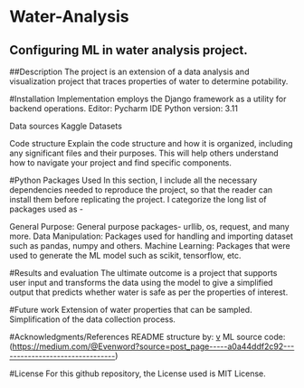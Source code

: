# Water-Analysis
## Configuring ML in water analysis project.
##Description
The project is an extension of a data analysis and visualization project that traces properties of water to determine potability.

#Installation 
Implementation employs the Django framework as a utility for backend operations. 
Editor: Pycharm IDE
Python version: 3.11

Data sources
Kaggle Datasets

Code structure
Explain the code structure and how it is organized, including any significant files and their purposes. This will help others understand how to navigate your project and find specific components.

#Python Packages Used
In this section, I include all the necessary dependencies needed to reproduce the project, so that the reader can install them before replicating the project. I categorize the long list of packages used as -

General Purpose: General purpose packages- urllib, os, request, and many more.
Data Manipulation: Packages used for handling and importing dataset such as pandas, numpy and others.
Machine Learning: Packages that were used to generate the ML model such as scikit, tensorflow, etc.


#Results and evaluation
The ultimate outcome is a project that supports user input and transforms the data using the model to give a simplified output that predicts whether water is safe as per the properties of interest.

#Future work
Extension of water properties that can be sampled.
Simplification of the data collection process.


#Acknowledgments/References
README structure by:
[v](https://medium.com/datadriveninvestor?source=post_page-----ebb023d4a50e--------------------------------)
ML source code:
(https://medium.com/@Evenword?source=post_page-----a0a44ddf2c92--------------------------------)

#License
For this github repository, the License used is MIT License.

